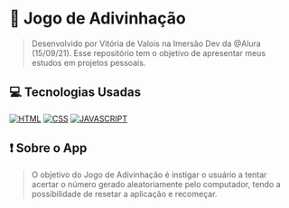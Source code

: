 # 💭 Jogo de Adivinhação
> Desenvolvido por Vitória de Valois na Imersão Dev da @Alura <br> (15/09/21).
> Esse repositório tem o objetivo de apresentar meus estudos em projetos pessoais.

## 💻 Tecnologias Usadas

[![HTML](https://img.shields.io/badge/html%20-%23323330.svg?&style=for-the-badge&logo=html&logoColor=black&color=FF8000)](#)
[![CSS](https://img.shields.io/badge/css%20-%23323330.svg?&style=for-the-badge&logo=css&logoColor=black&color=2E64FE)](#)
[![JAVASCRIPT](https://img.shields.io/badge/javascript%20-%23323330.svg?&style=for-the-badge&logo=css&logoColor=black&color=FFFF00)](#)


## ❗ Sobre o App
> O objetivo do Jogo de Adivinhação é instigar o usuário a tentar acertar o número gerado aleatoriamente pelo computador, tendo a possibilidade de resetar a aplicação e recomeçar.
